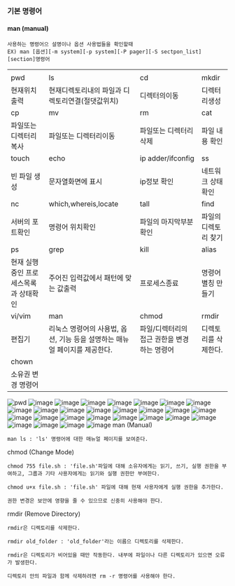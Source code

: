 ### 기본 명령어

#### man (manual)
```
사용하는 명령어으 설명이나 옵션 사용법들을 확인할때
EX) man [옵션][-m system][-p system][-P pager][-S sectpon_list][section]명령어
```
 |||||
 |-|-|-|-|
 |||||
 |pwd|ls|cd|mkdir|
 |현재위치출력|현재디렉토리내의 파일과 디렉토리연결(절댓값위치)|디렉터의이동|디렉터리생성|
 |cp|mv|rm|cat|
 |파일또는 디렉터리 복사|파일또는 디렉터리이동|파일또는 디렉터리 삭제|파일 내용 확인|
 |touch|echo|ip adder/ifconfig|ss|
 |빈 파일 생성|문자열화면에 표시|ip정보 확인|네트워크 상태 확인|
 |nc|which,whereis,locate|tall|find|
 |서버의 포트확인|명령어 위치확인|파일의 마지막부분 확인|파일의 디렉토리 찾기|
 |ps|grep|kill|alias|
 |현재 실행중인 프로세스목록과 상태확인|주어진 입력값에서 패턴에 맞는 값출력|프로세스종료|명령어 별칭 만들기|
 |vi/vim|man|chmod|rmdir|
 |편집기|리눅스 명령어의 사용법, 옵션, 기능 등을 설명하는 매뉴얼 페이지를 제공한다.|파일/디렉터리의 접근 권한을 변경하는 명령어|디렉토리를 삭제한다.|
 |chown||||
 |소유권 변경 명령어||||

![pwd](https://github.com/user-attachments/assets/249d5486-3753-4cc8-bc77-d37e60c89ec7)
![image](https://github.com/user-attachments/assets/9c7a2ab9-d86d-4789-81da-6f306e7675ca)
![image](https://github.com/user-attachments/assets/48daca8b-f2c9-434d-b2c3-7bbf0b7e4111)
![image](https://github.com/user-attachments/assets/14ebec81-425c-45d0-b227-04cbce212cc3)
![image](https://github.com/user-attachments/assets/1ce74f9b-263c-4ec1-930b-af23d1f9df2d)
![image](https://github.com/user-attachments/assets/cbad1bb4-ba8c-46ca-9a35-a46612ef49ea)
![image](https://github.com/user-attachments/assets/c0b5b5ba-10c4-4983-97da-525b23924bba)
![image](https://github.com/user-attachments/assets/38b6ea88-7c7c-422d-b4f6-dd21bf698561)
![image](https://github.com/user-attachments/assets/2f39f83f-abce-41c2-88ed-ea67e942726f)
![image](https://github.com/user-attachments/assets/660eb82a-04c2-41cb-93c8-22e83fe06eea)
![image](https://github.com/user-attachments/assets/ee502df5-e028-4904-90bc-7eb5ac195cdf)
![image](https://github.com/user-attachments/assets/bbbdc654-c271-4b2f-9e7d-cb47d183fff5)
![image](https://github.com/user-attachments/assets/08274474-3823-4d5f-b1f3-71b15fde31d9)
![image](https://github.com/user-attachments/assets/49e4e524-1d0a-42be-a4fa-796139384796)
![image](https://github.com/user-attachments/assets/74c68b72-4195-418c-8510-1aee00301330)
![image](https://github.com/user-attachments/assets/90d3c3c8-a864-4a72-9b34-df24ea658812)
![image](https://github.com/user-attachments/assets/98a63b4c-e80a-4a9d-8274-1cf8e8959d87)
![image](https://github.com/user-attachments/assets/a14f3e9d-fac2-4e3f-8faf-a2a442289dbe)
![image](https://github.com/user-attachments/assets/4ba5d9e8-c3c3-4a1a-94ac-698436d288dc)
![image](https://github.com/user-attachments/assets/68db1972-fc1c-4f42-aa48-c5a99898af5d)
![image](https://github.com/user-attachments/assets/0b6214aa-33fe-473e-bd24-d3369cb27171)
![image](https://github.com/user-attachments/assets/3b4a62c6-8f53-47da-9424-f57f78581a9a)
![image](https://github.com/user-attachments/assets/7ebf7da1-ab15-46cd-8b04-a05f7f256283)
![image](https://github.com/user-attachments/assets/8166256a-c739-4fc0-8196-25a403ad0d69)
![image](https://github.com/user-attachments/assets/406f5055-3044-4032-97ac-3fd5e9a456e5)
![image](https://github.com/user-attachments/assets/31038594-78b7-4138-864e-87dd23e0e077)
![image](https://github.com/user-attachments/assets/9ee550c8-ae7d-4ba6-a28a-fc350c012fa3)
![image](https://github.com/user-attachments/assets/7ac9feed-287c-4def-8a94-31361cd0ccdf)
man (Manual) 
```
man ls : 'ls' 명령어에 대한 매뉴얼 페이지를 보여준다.
```
chmod (Change Mode)
```
chmod 755 file.sh : 'file.sh'파일에 대해 소유자에게는 읽기, 쓰기, 실행 권한을 부여하고, 그룹과 기타 사용자에게는 읽기와 실행 권한만 부여한다.

chmod u+x file.sh : 'file.sh' 파일에 대해 현재 사용자에게 실행 권한을 추가한다.

권한 변경은 보안에 영향을 줄 수 있으므로 신중히 사용해야 한다.
```
rmdir (Remove Directory)
```
rmdir은 디렉토리를 삭제한다.

rmdir old_folder : 'old_folder'라는 이름으 디렉토리를 삭제한다.

rmdir은 디렉토리가 비어있을 때만 작동한다. 내부에 파일이나 다른 디렉토리가 있으면 오류가 발생한다.

디렉토리 안의 파일과 함께 삭제하려면 rm -r 명령어를 사용해야 한다.
```





















